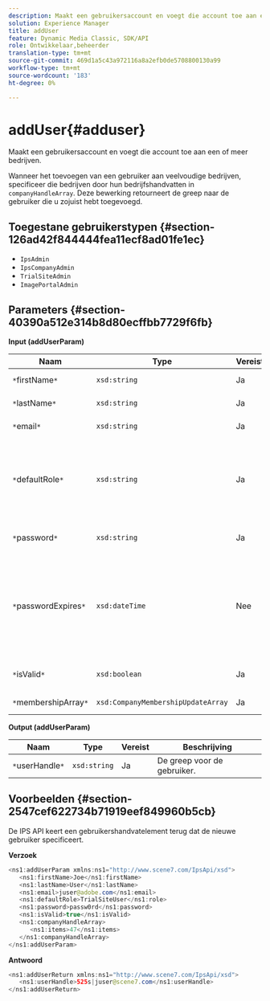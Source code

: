 ```yaml
---
description: Maakt een gebruikersaccount en voegt die account toe aan een of meer bedrijven.
solution: Experience Manager
title: addUser
feature: Dynamic Media Classic, SDK/API
role: Ontwikkelaar,beheerder
translation-type: tm+mt
source-git-commit: 469d1a5c43a972116a8a2efb0de5708800130a99
workflow-type: tm+mt
source-wordcount: '183'
ht-degree: 0%

---
```



# addUser{#adduser}

Maakt een gebruikersaccount en voegt die account toe aan een of meer bedrijven.

Wanneer het toevoegen van een gebruiker aan veelvoudige bedrijven, specificeer die bedrijven door hun bedrijfshandvatten in `companyHandleArray`. Deze bewerking retourneert de greep naar de gebruiker die u zojuist hebt toegevoegd.

## Toegestane gebruikerstypen {#section-126ad42f844444fea11ecf8ad01fe1ec}

* `IpsAdmin`
* `IpsCompanyAdmin`
* `TrialSiteAdmin`
* `ImagePortalAdmin`

## Parameters {#section-40390a512e314b8d80ecffbb7729f6fb}

**Input (addUserParam)**

| Naam | Type | Vereist | Beschrijving |
|---|---|---|---|
| `*`firstName`*` | `xsd:string` | Ja | De voornaam van de gebruiker. |
| `*`lastName`*` | `xsd:string` | Ja | De achternaam van de gebruiker. |
| `*`email`*` | `xsd:string` | Ja | Het e-mailadres van de gebruiker. |
| `*`defaultRole`*` | `xsd:string` | Ja | Plaatst de rol voor een gebruiker in elk bedrijf zij tot behoren. De rol `IpsAdmin` negeert echter andere instellingen per bedrijf. |
| `*`password`*` | `xsd:string` | Ja | Hiermee wordt het wachtwoord van de gebruiker ingesteld |
| `*`passwordExpires`*` | `xsd:dateTime` | Nee | Hiermee stelt u de verloopperiode voor het wachtwoord in. Geef de tijdzone op wanneer u het verzoek doorgeeft. Tijdzones worden aangepast aan de Central Time. |
| `*`isValid`*` | `xsd:boolean` | Ja | Hiermee wordt bepaald of de gebruiker geldig is. |
| `*`membershipArray`*` | `xsd:CompanyMembershipUpdateArray` | Ja | Een array met bedrijfshandgrepen. |

**Output (addUserParam)**

| Naam | Type | Vereist | Beschrijving |
|---|---|---|---|
| `*`userHandle`*` | `xsd:string` | Ja | De greep voor de gebruiker. |

## Voorbeelden {#section-2547cef622734b71919eef849960b5cb}

De IPS API keert een gebruikershandvatelement terug dat de nieuwe gebruiker specificeert.

**Verzoek**

```java
<ns1:addUserParam xmlns:ns1="http://www.scene7.com/IpsApi/xsd">
   <ns1:firstName>Joe</ns1:firstName>
   <ns1:lastName>User</ns1:lastName>
   <ns1:email>juser@adobe.com</ns1:email>
   <ns1:defaultRole>TrialSiteUser</ns1:role>
   <ns1:password>passw0rd</ns1:password>
   <ns1:isValid>true</ns1:isValid>
   <ns1:companyHandleArray>
      <ns1:items>47</ns1:items>
   </ns1:companyHandleArray>
</ns1:addUserParam>
```

**Antwoord**

```java
<ns1:addUserReturn xmlns:ns1="http://www.scene7.com/IpsApi/xsd">
   <ns1:userHandle>525s|juser@scene7.com</ns1:userHandle>
</ns1:addUserReturn>
```

